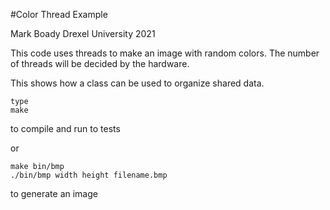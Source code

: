 #Color Thread Example

Mark Boady
Drexel University 2021

This code uses threads to make an image with random colors. The number of threads will be decided by the hardware.

This shows how a class can be used to organize shared data.

```
type 
make
```

to compile and run to tests

or
```
make bin/bmp
./bin/bmp width height filename.bmp
```

to generate an image


